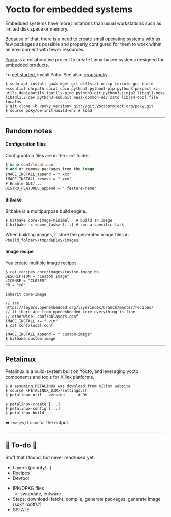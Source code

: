 # Yocto for embedded systems

<div class="row row-cols-md-2"><div>

Embedded systems have more limitations than usual workstations such as limited disk space or memory.

Because of that, there is a need to create small operating systems with as few packages as possible and properly configured for them to work within an environment with fewer resources.

[Yocto](https://www.yoctoproject.org/) is a collaborative project to create Linux-based systems designed for embedded products.
</div><div>

To [get started](https://docs.yoctoproject.org/brief-yoctoprojectqs/index.html), install Poky. See also: [crops/poky](https://github.com/crops/poky-container).

```shell!
$ sudo apt install gawk wget git diffstat unzip texinfo gcc build-essential chrpath socat cpio python3 python3-pip python3-pexpect xz-utils debianutils iputils-ping python3-git python3-jinja2 libegl1-mesa libsdl1.2-dev python3-subunit mesa-common-dev zstd liblz4-tool file locales
$ git clone -b <poky_version> git://git.yoctoproject.org/poky.git
$ source poky/oe-init-build-env # load
```
</div></div>

<hr class="sep-both">

## Random notes

<div class="row row-cols-md-2"><div>

#### Configuration files

Configuration files are in the `conf` folder.

```ps
$ nano conf/local.conf
# add or remove packages from the image
IMAGE_INSTALL_append = " xxx"
IMAGE_INSTALL_remove = " xxx"
# Enable GUI/...
DISTRO_FEATURES_append = " feature-name" 
```

#### Bitbake

Bitbake is a multipurpose build engine. 

```shell!
$ bitbake core-image-minimal   # build an image
$ bitbake -c <some_task> [...] # run a specific task
```

When building images, it store the generated image files in `<build_folder>/tmp/deploy/images`.
</div><div>

#### Image recipe

You create multiple image recipes.

```shell!
$ cat recipes-core/images/custom-image.bb
DESCRIPTION = "Custom Image"
LICENSE = "CLOSED"
PR = "r0"

inherit core-image

// see https://layers.openembedded.org/layerindex/branch/master/recipes/
// if there are from openembedded-core everything is fine
// otherwise: conf/bblayers.conf
IMAGE_INSTALL += " vim"
$ cat conf/local.conf
...
IMAGE_INSTALL_append = " custom-image"
$ bitbake custom-image
```
</div></div>

<hr class="sep-both">

## Petalinux

<div class="row row-cols-md-2"><div>

Petalinux is a build-system built on Yocto, and leveraging yocto components and tools for Xilinx platforms.

```shell!
$ # assuming PETALINUX was download from Xilinx website
$ source <PETALINUX_DIR>/settings.sh
$ petalinux-util --version      # OK
```
</div><div>

```shell!
$ petalinux-create [...]
$ petalinux-config [...]
$ petalinux-build
```

➡️ `images/linux` for the output.
</div></div>

<hr class="sep-both">

## 👻 To-do 👻

Stuff that I found, but never read/used yet.

<div class="row row-cols-md-2"><div>

* Layers (priority/...)
* Recipes
* Devtool
</div><div>

* IPK/OPKG files
  * swupdate, entware
* Steps: download (fetch), compile, generate packages, generate image (sdk? rootfs?)
* SSTATE
</div></div>